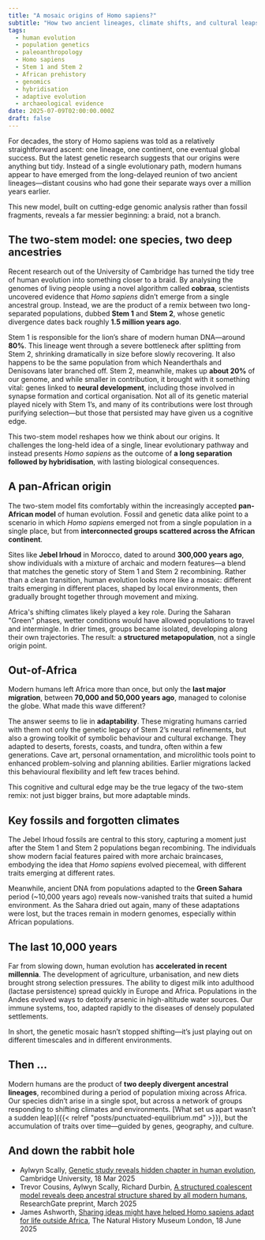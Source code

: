 ```yaml
---
title: "A mosaic origins of Homo sapiens?"
subtitle: "How two ancient lineages, climate shifts, and cultural leaps shaped our species"
tags:
  - human evolution
  - population genetics
  - paleoanthropology
  - Homo sapiens
  - Stem 1 and Stem 2
  - African prehistory
  - genomics
  - hybridisation
  - adaptive evolution
  - archaeological evidence
date: 2025-07-09T02:00:00.000Z
draft: false
---
```


For decades, the story of Homo sapiens was told as a relatively straightforward ascent: one lineage, one continent, one eventual global success. But the latest genetic research suggests that our origins were anything but tidy. Instead of a single evolutionary path, modern humans appear to have emerged from the long-delayed reunion of two ancient lineages—distant cousins who had gone their separate ways over a million years earlier.

This new model, built on cutting-edge genomic analysis rather than fossil fragments, reveals a far messier beginning: a braid, not a branch. 

## The two-stem model: one species, two deep ancestries

Recent research out of the University of Cambridge has turned the tidy tree of human evolution into something closer to a braid. By analysing the genomes of living people using a novel algorithm called **cobraa**, scientists uncovered evidence that *Homo sapiens* didn’t emerge from a single ancestral group. Instead, we are the product of a remix between two long-separated populations, dubbed **Stem 1** and **Stem 2**, whose genetic divergence dates back roughly **1.5 million years ago**.

Stem 1 is responsible for the lion’s share of modern human DNA—around **80%**. This lineage went through a severe bottleneck after splitting from Stem 2, shrinking dramatically in size before slowly recovering. It also happens to be the same population from which Neanderthals and Denisovans later branched off. Stem 2, meanwhile, makes up **about 20%** of our genome, and while smaller in contribution, it brought with it something vital: genes linked to **neural development**, including those involved in synapse formation and cortical organisation. Not all of its genetic material played nicely with Stem 1’s, and many of its contributions were lost through purifying selection—but those that persisted may have given us a cognitive edge.

This two-stem model reshapes how we think about our origins. It challenges the long-held idea of a single, linear evolutionary pathway and instead presents *Homo sapiens* as the outcome of **a long separation followed by hybridisation**, with lasting biological consequences.

## A pan-African origin

The two-stem model fits comfortably within the increasingly accepted **pan-African model** of human evolution. Fossil and genetic data alike point to a scenario in which *Homo sapiens* emerged not from a single population in a single place, but from **interconnected groups scattered across the African continent**.

Sites like **Jebel Irhoud** in Morocco, dated to around **300,000 years ago**, show individuals with a mixture of archaic and modern features—a blend that matches the genetic story of Stem 1 and Stem 2 recombining. Rather than a clean transition, human evolution looks more like a mosaic: different traits emerging in different places, shaped by local environments, then gradually brought together through movement and mixing.

Africa's shifting climates likely played a key role. During the Saharan "Green" phases, wetter conditions would have allowed populations to travel and intermingle. In drier times, groups became isolated, developing along their own trajectories. The result: a **structured metapopulation**, not a single origin point.

## Out-of-Africa

Modern humans left Africa more than once, but only the **last major migration**, between **70,000 and 50,000 years ago**, managed to colonise the globe. What made this wave different?

The answer seems to lie in **adaptability**. These migrating humans carried with them not only the genetic legacy of Stem 2’s neural refinements, but also a growing toolkit of symbolic behaviour and cultural exchange. They adapted to deserts, forests, coasts, and tundra, often within a few generations. Cave art, personal ornamentation, and microlithic tools point to enhanced problem-solving and planning abilities. Earlier migrations lacked this behavioural flexibility and left few traces behind.

This cognitive and cultural edge may be the true legacy of the two-stem remix: not just bigger brains, but more adaptable minds.

## Key fossils and forgotten climates

The Jebel Irhoud fossils are central to this story, capturing a moment just after the Stem 1 and Stem 2 populations began recombining. The individuals show modern facial features paired with more archaic braincases, embodying the idea that *Homo sapiens* evolved piecemeal, with different traits emerging at different rates.

Meanwhile, ancient DNA from populations adapted to the **Green Sahara** period (\~10,000 years ago) reveals now-vanished traits that suited a humid environment. As the Sahara dried out again, many of these adaptations were lost, but the traces remain in modern genomes, especially within African populations.

## The last 10,000 years

Far from slowing down, human evolution has **accelerated in recent millennia**. The development of agriculture, urbanisation, and new diets brought strong selection pressures. The ability to digest milk into adulthood (lactase persistence) spread quickly in Europe and Africa. Populations in the Andes evolved ways to detoxify arsenic in high-altitude water sources. Our immune systems, too, adapted rapidly to the diseases of densely populated settlements.

In short, the genetic mosaic hasn’t stopped shifting—it’s just playing out on different timescales and in different environments.

## Then ...

Modern humans are the product of **two deeply divergent ancestral lineages**, recombined during a period of population 
mixing across Africa. Our species didn’t arise in a single spot, but across a network of groups responding to shifting 
climates and environments. [What set us apart wasn’t a sudden leap]({{< relref "posts/punctuated-equilibrium.md" >}}), 
but the accumulation of traits over time—guided by genes, geography, and culture.

## And down the rabbit hole

* Aylwyn Scally, [Genetic study reveals hidden chapter in human evolution](https://www.cam.ac.uk/research/news/genetic-study-reveals-hidden-chapter-in-human-evolution), Cambridge University, 18 Mar 2025
* Trevor Cousins, Aylwyn Scally, Richard Durbin, [A structured coalescent model reveals deep ancestral structure shared by all modern humans](https://www.researchgate.net/publication/389948716_A_structured_coalescent_model_reveals_deep_ancestral_structure_shared_by_all_modern_humans), ResearchGate preprint, March 2025
* James Ashworth, [Sharing ideas might have helped Homo sapiens adapt for life outside Africa](https://www.nhm.ac.uk/discover/news/2025/june/sharing-ideas-might-have-helped-homo-sapiens-adapt-for-life-outside-africa.html), The Natural History Museum London, 18 June 2025

